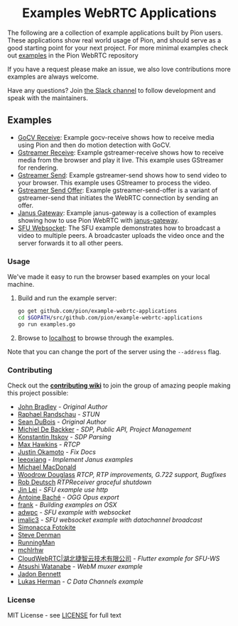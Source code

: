 <h1 align="center">
  Examples WebRTC Applications
</h1>

The following are a collection of example applications built by Pion users.  These applications show real world usage of Pion,
and should serve as a good starting point for your next project. For more minimal examples check out [examples](https://github.com/pion/webrtc/tree/master/examples) in the Pion WebRTC repository

If you have a request please make an issue, we also love contributions more examples are always welcome.

Have any questions? Join [the Slack channel](https://pion.ly/slack) to follow development and speak with the maintainers.

## Examples
* [GoCV Receive](gocv-receive): Example gocv-receive shows how to receive media using Pion and then do motion detection with GoCV.
* [Gstreamer Receive](gstreamer-receive): Example gstreamer-receive shows how to receive media from the browser and play it live. This example uses GStreamer for rendering.
* [Gstreamer Send](gstreamer-send): Example gstreamer-send shows how to send video to your browser. This example uses GStreamer to process the video.
* [Gstreamer Send Offer](gstreamer-send-offer): Example gstreamer-send-offer is a variant of gstreamer-send that initiates the WebRTC connection by sending an offer.
* [Janus Gateway](janus-gateway): Example janus-gateway is a collection of examples showing how to use Pion WebRTC with [janus-gateway](https://github.com/meetecho/janus-gateway).
* [SFU Websocket](sfu-ws): The SFU example demonstrates how to broadcast a video to multiple peers. A broadcaster uploads the video once and the server forwards it to all other peers.


### Usage
We've made it easy to run the browser based examples on your local machine.

1. Build and run the example server:
    ``` sh
    go get github.com/pion/example-webrtc-applications
    cd $GOPATH/src/github.com/pion/example-webrtc-applications
    go run examples.go
    ```

2. Browse to [localhost](http://localhost) to browse through the examples.

Note that you can change the port of the server using the ``--address`` flag.

### Contributing
Check out the **[contributing wiki](https://github.com/pion/webrtc/wiki/Contributing)** to join the group of amazing people making this project possible:

* [John Bradley](https://github.com/kc5nra) - *Original Author*
* [Raphael Randschau](https://github.com/nicolai86) - *STUN*
* [Sean DuBois](https://github.com/Sean-Der) - *Original Author*
* [Michiel De Backker](https://github.com/backkem) - *SDP, Public API, Project Management*
* [Konstantin Itskov](https://github.com/trivigy) - *SDP Parsing*
* [Max Hawkins](https://github.com/maxhawkins) - *RTCP*
* [Justin Okamoto](https://github.com/justinokamoto) - *Fix Docs*
* [leeoxiang](https://github.com/notedit) - *Implement Janus examples*
* [Michael MacDonald](https://github.com/mjmac)
* [Woodrow Douglass](https://github.com/wdouglass) *RTCP, RTP improvements, G.722 support, Bugfixes*
* [Rob Deutsch](https://github.com/rob-deutsch) *RTPReceiver graceful shutdown*
* [Jin Lei](https://github.com/jinleileiking) - *SFU example use http*
* [Antoine Baché](https://github.com/Antonito) - *OGG Opus export*
* [frank](https://github.com/feixiao) - *Building examples on OSX*
* [adwpc](https://github.com/adwpc) - *SFU example with websocket*
* [imalic3](https://github.com/imalic3) - *SFU websocket example with datachannel broadcast*
* [Simonacca Fotokite](https://github.com/simonacca-fotokite)
* [Steve Denman](https://github.com/stevedenman)
* [RunningMan](https://github.com/xsbchen)
* [mchlrhw](https://github.com/mchlrhw)
* [CloudWebRTC|湖北捷智云技术有限公司](https://github.com/cloudwebrtc) - *Flutter example for SFU-WS*
* [Atsushi Watanabe](https://github.com/at-wat) - *WebM muxer example*
* [Jadon Bennett](https://github.com/jsjb)
* [Lukas Herman](https://github.com/lherman-cs) - *C Data Channels example*

### License
MIT License - see [LICENSE](LICENSE) for full text
